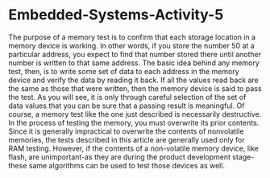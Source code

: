 # Embedded-Systems-Activity-5
The purpose of a memory test is to confirm that each storage location in a memory device is working. In other words, if you store the number 50 at a particular address, you expect to find that number stored there until another number is written to that same address. The basic idea behind any memory test, then, is to write some set of data to each address in the memory device and verify the data by reading it back. If all the values read back are the same as those that were written, then the memory device is said to pass the test. As you will see, it is only through careful selection of the set of data values that you can be sure that a passing result is meaningful. Of course, a memory test like the one just described is necessarily destructive. In the process of testing the memory, you must overwrite its prior contents. Since it is generally impractical to overwrite the contents of nonvolatile memories, the tests described in this article are generally used only for RAM testing. However, if the contents of a non-volatile memory device, like flash, are unimportant-as they are during the product development stage-these same algorithms can be used to test those devices as well.
